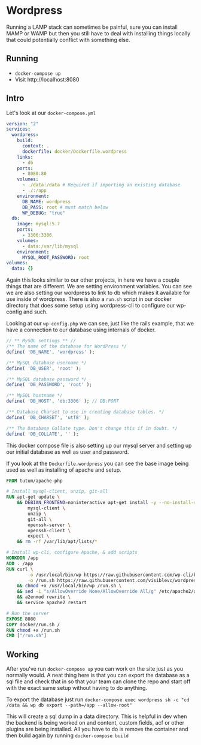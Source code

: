 # Wordpress

Running a LAMP stack can sometimes be painful, sure you can install MAMP or WAMP but then you still have to deal with installing things locally that could potentially conflict with something else.

## Running

- `docker-compose up`
- Visit http://localhost:8080

## Intro

Let's look at our `docker-compose.yml`

```yml
version: "2"
services:
  wordpress:
    build:
      context: .
      dockerfile: docker/Dockerfile.wordpress
    links:
      - db
    ports:
      - 8080:80
    volumes:
      - ./data:/data # Required if importing an existing database
      - ./:/app
    environment:
      DB_NAME: wordpress
      DB_PASS: root # must match below
      WP_DEBUG: "true"
  db:
    image: mysql:5.7
    ports:
      - 3306:3306
    volumes:
      - data:/var/lib/mysql
    environment:
      MYSQL_ROOT_PASSWORD: root
volumes:
  data: {}
```

Again this looks similar to our other projects, in here we have a couple things that are different. We are setting environment variables. You can see we are also setting our wordpress to link to db which makes it available for use inside of wordpress. There is also a `run.sh` script in our docker directory that does some setup using wordpress-cli to configure our wp-config and such.

Looking at our `wp-config.php` we can see, just like the rails example, that we have a connection to our database using internals of docker.

```php
// ** MySQL settings ** //
/** The name of the database for WordPress */
define( 'DB_NAME', 'wordpress' );

/** MySQL database username */
define( 'DB_USER', 'root' );

/** MySQL database password */
define( 'DB_PASSWORD', 'root' );

/** MySQL hostname */
define( 'DB_HOST', 'db:3306' ); // DB:PORT

/** Database Charset to use in creating database tables. */
define( 'DB_CHARSET', 'utf8' );

/** The Database Collate type. Don't change this if in doubt. */
define( 'DB_COLLATE', '' );
```

This docker compose file is also setting up our mysql server and setting up our initial database as well as user and password.

If you look at the `Dockerfile.wordpress` you can see the base image being used as well as installing of apache and setup.

```dockerfile
FROM tutum/apache-php

# Install mysql-client, unzip, git-all
RUN apt-get update \
    && DEBIAN_FRONTEND=noninteractive apt-get install -y --no-install-recommends \
        mysql-client \
        unzip \
        git-all \
        openssh-server \
        openssh-client \
        expect \
    && rm -rf /var/lib/apt/lists/*

# Install wp-cli, configure Apache, & add scripts
WORKDIR /app
ADD . /app
RUN curl \
        -o /usr/local/bin/wp https://raw.githubusercontent.com/wp-cli/builds/gh-pages/phar/wp-cli.phar \
        -o /run.sh https://raw.githubusercontent.com/visiblevc/wordpress-starter/master/run.sh \
    && chmod +x /usr/local/bin/wp /run.sh \
    && sed -i "s/AllowOverride None/AllowOverride All/g" /etc/apache2/apache2.conf \
    && a2enmod rewrite \
    && service apache2 restart

# Run the server
EXPOSE 8080
COPY docker/run.sh /
RUN chmod +x /run.sh
CMD ["/run.sh"]
```

## Working

After you've run `docker-compose up` you can work on the site just as you normally would. A neat thing here is that you can export the database as a sql file and check that in so that your team can clone the repo and start off with the exact same setup without having to do anything.

To export the database just run `docker-compose exec wordpress sh -c "cd /data && wp db export --path=/app --allow-root"`

This will create a sql dump in a data directory. This is helpful in dev when the backend is being worked on and content, custom fields, acf or other plugins are being installed. All you have to do is remove the container and then build again by running `docker-compose build`
